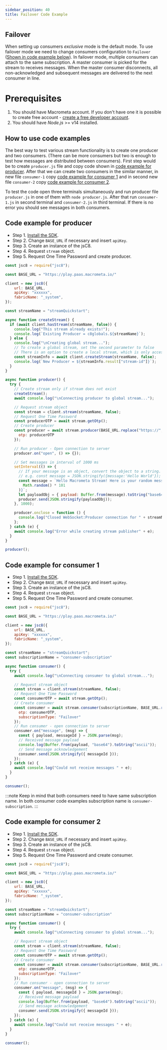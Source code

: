 ```yaml
---
sidebar_position: 40
title: Failover Code Example
---
```


## Failover

When setting up consumers _exclusive_ mode is the default mode. To use failover mode we need to change consumers configuration to `Failover` ([Shown in code example below](#code-example-for-consumer-1)). In failover mode, multiple consumers can attach to the same subscription. A master consumer is picked for the stream to receives messages. When the master consumer disconnects, all non-acknowledged and subsequent messages are delivered to the next consumer in line.

# Prerequisites
1. You should have Macrometa account. If you don't have one it is possible to create free account - [create a free developer account](https://auth-play.macrometa.io/sign-up).
2. You should have _Node.js_ >= v14 installed.

## How to use code examples

The best way to test various stream functionality is to create one producer and two consumers. (There can be more consumers but two is enough to test how messages are distributed between consumers). First step would be to create `producer.js` file and copy code shown in [code example for producer](#code-example-for-producer). After that we can create two consumers in the similar manner, in new file `consumer-1` copy [code example for consumer 1](#code-example-for-consumer-1) and in second new file `consumer-2` copy [code example for consumer 2](#code-example-for-consumer-2).

To test the code open three terminals simultaneously and run producer file `producer.js` in one of them with `node producer.js`. After that run `consumer-1.js` in second terminal and `consumer-2.js` in third terminal.
If there is no error you should see messages in both consumers.


## Code example for producer

<Tabs groupId="modify-single">
<TabItem value="javascript" label=" JavaScript SDK">

- Step 1. [Install the SDK](../../../sdks/install-sdks.md).
- Step 2. Change `BASE_URL` if necessary and insert `apiKey`.
- Step 3. Create an instance of the jsC8.
- Step 4. Request `stream` object.
- Step 5. Request One Time Password and create producer.

```js
const jsc8 = require("jsc8");

const BASE_URL = "https://play.paas.macrometa.io/"

client = new jsc8({
    url: BASE_URL,
    apiKey: "xxxxxx",
    fabricName: "_system",
});

const streamName = "streamQuickstart";

async function createStream() {
  if (await client.hasStream(streamName, false)) {
    console.log("This stream already exists!");
    console.log(`Existing Producer = c8globals.${streamName}`);
  } else {
    console.log("\nCreating global stream...");
    // To create a global stream, set the second parameter to false
    // There is an option to create a local stream, which is only accessible within the fabric
    const streamInfo = await client.createStream(streamName, false);
    console.log(`New Producer = ${streamInfo.result["stream-id"]}`);
  }
}

async function producer() {
  try {
    // Create stream only if stream does not exist
    createStream();
    await console.log("\nConnecting producer to global stream...");

    // Request stream object
    const stream = client.stream(streamName, false);
    // Request One Time Password
    const producerOTP = await stream.getOtp();
    // Create producer
    const producer = await stream.producer(BASE_URL.replace("https://",""), {
      otp: producerOTP
    });

    // Run producer - Open connection to server
    producer.on("open", () => {});

    // Set messages in interval of 1000 ms
    setInterval(() => {
      // If your message is an object, convert the object to a string.
      // e.g. const message = JSON.stringify({message:'Hello World'});
      const message = `Hello Macrometa Stream! Here is your random message number ${Math.floor(
        Math.random() * 101
      )}`;
      let payloadObj = { payload: Buffer.from(message).toString("base64") };
      producer.send(JSON.stringify(payloadObj));
    }, 1000);

    producer.onclose = function () {
      console.log("Closed WebSocket:Producer connection for " + streamName);
    };
  } catch (e) {
    await console.log("Error while creating stream publisher" + e);
  }
}

producer();
```

</TabItem>
</Tabs>

## Code example for consumer 1

<Tabs groupId="modify-single">
<TabItem value="javascript" label=" JavaScript SDK">

- Step 1. [Install the SDK](../../../sdks/install-sdks.md).
- Step 2. Change `BASE_URL` if necessary and insert `apiKey`.
- Step 3. Create an instance of the jsC8.
- Step 4. Request `stream` object.
- Step 5. Request One Time Password and create consumer.

```js
const jsc8 = require("jsc8");

const BASE_URL = "https://play.paas.macrometa.io/"

client = new jsc8({
    url: BASE_URL,
    apiKey: "xxxxxx",
    fabricName: "_system",
});

const streamName = "streamQuickstart";
const subscriptionName = "consumer-subscription"

async function consumer() {
  try {
    await console.log("\nConnecting consumer to global stream...");

    // Request stream object
    const stream = client.stream(streamName, false);
    // Request One Time Password
    const consumerOTP = await stream.getOtp();
    // Create consumer
    const consumer = await stream.consumer(subscriptionName, BASE_URL.replace("https://",""), {
      otp: consumerOTP,
      subscriptionType: "Failover"
    });
    // Run consumer - open connection to server
    consumer.on("message", (msg) => {
      const { payload, messageId } = JSON.parse(msg);
      // Received message payload
      console.log(Buffer.from(payload, "base64").toString("ascii"));
      // Send message acknowledgement
      consumer.send(JSON.stringify({ messageId }));
    });
  } catch (e) {
    await console.log("Could not receive messages " + e);
  }
}

consumer();
```
</TabItem>
</Tabs>

:::note
Keep in mind that both consumers need to have same subscription name. In both consumer code examples subscription name is `consumer-subscription`.
:::

## Code example for consumer 2

<Tabs groupId="modify-single">
<TabItem value="javascript" label=" JavaScript SDK">

- Step 1. [Install the SDK](../../../sdks/install-sdks.md).
- Step 2. Change `BASE_URL` if necessary and insert `apiKey`.
- Step 3. Create an instance of the jsC8.
- Step 4. Request `stream` object.
- Step 5. Request One Time Password and create consumer.

```js
const jsc8 = require("jsc8");

const BASE_URL = "https://play.paas.macrometa.io/"

client = new jsc8({
    url: BASE_URL,
    apiKey: "xxxxxx",
    fabricName: "_system",
});

const streamName = "streamQuickstart";
const subscriptionName = "consumer-subscription"

async function consumer() {
  try {
    await console.log("\nConnecting consumer to global stream...");

    // Request stream object
    const stream = client.stream(streamName, false);
    // Request One Time Password
    const consumerOTP = await stream.getOtp();
    // Create consumer
    const consumer = await stream.consumer(subscriptionName, BASE_URL.replace("https://",""), {
      otp: consumerOTP,
      subscriptionType: "Failover"
    });
    // Run consumer - open connection to server
    consumer.on("message", (msg) => {
      const { payload, messageId } = JSON.parse(msg);
      // Received message payload
      console.log(Buffer.from(payload, "base64").toString("ascii"));
      // Send message acknowledgement
      consumer.send(JSON.stringify({ messageId }));
    });
  } catch (e) {
    await console.log("Could not receive messages " + e);
  }
}

consumer();
```
</TabItem>
</Tabs>